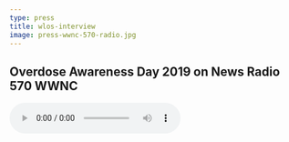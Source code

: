 ```yaml
---
type: press
title: wlos-interview
image: press-wwnc-570-radio.jpg
---
```


## Overdose Awareness Day 2019 on News Radio 570 WWNC

<audio controls>
  <source src="/downloads/CHANGES OPIOD 08-25-2019_2.mp3" type="audio/mpeg">
Your browser does not support the audio element.
</audio>
